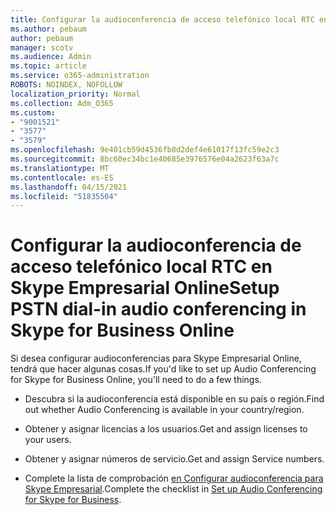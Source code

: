 ```yaml
---
title: Configurar la audioconferencia de acceso telefónico local RTC en Skype Empresarial Online
ms.author: pebaum
author: pebaum
manager: scotv
ms.audience: Admin
ms.topic: article
ms.service: o365-administration
ROBOTS: NOINDEX, NOFOLLOW
localization_priority: Normal
ms.collection: Adm_O365
ms.custom:
- "9001521"
- "3577"
- "3579"
ms.openlocfilehash: 9e401cb59d4536fb8d2def4e61017f13fc59e2c3
ms.sourcegitcommit: 8bc60ec34bc1e40685e3976576e04a2623f63a7c
ms.translationtype: MT
ms.contentlocale: es-ES
ms.lasthandoff: 04/15/2021
ms.locfileid: "51835504"
---
```

# <a name="setup-pstn-dial-in-audio-conferencing-in-skype-for-business-online"></a><span data-ttu-id="a2d09-102">Configurar la audioconferencia de acceso telefónico local RTC en Skype Empresarial Online</span><span class="sxs-lookup"><span data-stu-id="a2d09-102">Setup PSTN dial-in audio conferencing in Skype for Business Online</span></span>

<span data-ttu-id="a2d09-103">Si desea configurar audioconferencias para Skype Empresarial Online, tendrá que hacer algunas cosas.</span><span class="sxs-lookup"><span data-stu-id="a2d09-103">If you'd like to set up Audio Conferencing for Skype for Business Online, you'll need to do a few things.</span></span> 

- <span data-ttu-id="a2d09-104">Descubra si la audioconferencia está disponible en su país o región.</span><span class="sxs-lookup"><span data-stu-id="a2d09-104">Find out whether Audio Conferencing is available in your country/region.</span></span>

- <span data-ttu-id="a2d09-105">Obtener y asignar licencias a los usuarios.</span><span class="sxs-lookup"><span data-stu-id="a2d09-105">Get and assign licenses to your users.</span></span>

- <span data-ttu-id="a2d09-106">Obtener y asignar números de servicio.</span><span class="sxs-lookup"><span data-stu-id="a2d09-106">Get and assign Service numbers.</span></span>

- <span data-ttu-id="a2d09-107">Complete la lista de comprobación [en Configurar audioconferencia para Skype Empresarial](https://docs.microsoft.com/SkypeForBusiness/audio-conferencing-in-office-365/set-up-audio-conferencing).</span><span class="sxs-lookup"><span data-stu-id="a2d09-107">Complete the checklist in [Set up Audio Conferencing for Skype for Business](https://docs.microsoft.com/SkypeForBusiness/audio-conferencing-in-office-365/set-up-audio-conferencing).</span></span>
